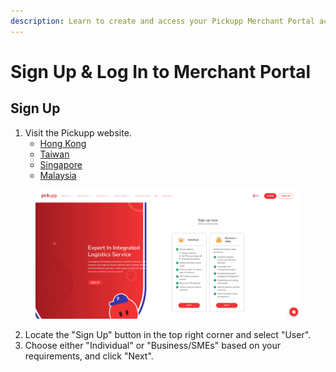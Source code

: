 ```yaml
---
description: Learn to create and access your Pickupp Merchant Portal account.
---
```


# Sign Up & Log In to Merchant Portal

## Sign Up

1. Visit the Pickupp website.
   * [Hong Kong](https://hk.pickupp.io/en/)
   * [Taiwan](https://tw.pickupp.io/zh/)
   * [Singapore](https://sg.pickupp.io/en/)
   * [Malaysia](https://my.pickupp.io/en/)

<figure><img src="../.gitbook/assets/Landing Page (1).png" alt="" width="563"><figcaption></figcaption></figure>

2. Locate the "Sign Up" button in the top right corner and select "User".
3. Choose either "Individual" or "Business/SMEs" based on your requirements, and click "Next".
